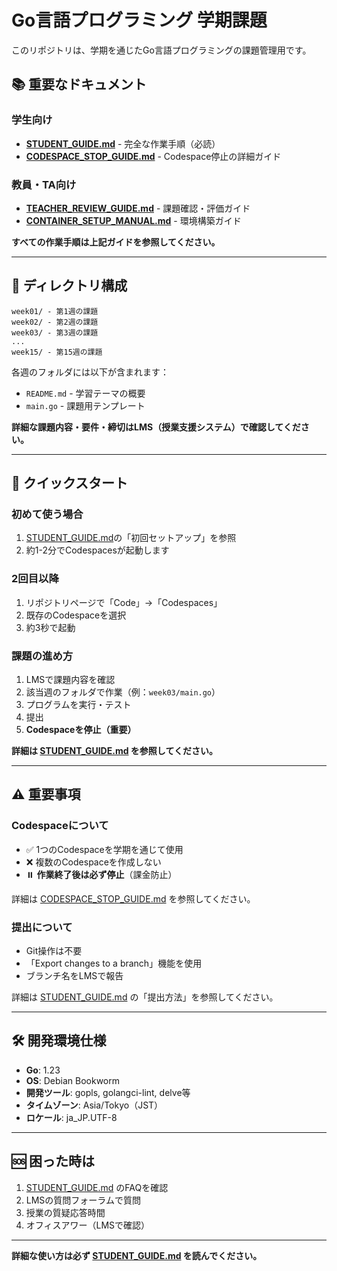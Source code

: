 # Go言語プログラミング 学期課題

このリポジトリは、学期を通じたGo言語プログラミングの課題管理用です。

## 📚 重要なドキュメント

### 学生向け
- **[STUDENT_GUIDE.md](STUDENT_GUIDE.md)** - 完全な作業手順（必読）
- **[CODESPACE_STOP_GUIDE.md](CODESPACE_STOP_GUIDE.md)** - Codespace停止の詳細ガイド

### 教員・TA向け
- **[TEACHER_REVIEW_GUIDE.md](TEACHER_REVIEW_GUIDE.md)** - 課題確認・評価ガイド
- **[CONTAINER_SETUP_MANUAL.md](CONTAINER_SETUP_MANUAL.md)** - 環境構築ガイド

**すべての作業手順は上記ガイドを参照してください。**

---

## 📁 ディレクトリ構成

```
week01/ - 第1週の課題
week02/ - 第2週の課題
week03/ - 第3週の課題
...
week15/ - 第15週の課題
```

各週のフォルダには以下が含まれます：
- `README.md` - 学習テーマの概要
- `main.go` - 課題用テンプレート

**詳細な課題内容・要件・締切はLMS（授業支援システム）で確認してください。**

---

## 🚀 クイックスタート

### 初めて使う場合
1. [STUDENT_GUIDE.md](STUDENT_GUIDE.md)の「初回セットアップ」を参照
2. 約1-2分でCodespacesが起動します

### 2回目以降
1. リポジトリページで「Code」→「Codespaces」
2. 既存のCodespaceを選択
3. 約3秒で起動

### 課題の進め方
1. LMSで課題内容を確認
2. 該当週のフォルダで作業（例：`week03/main.go`）
3. プログラムを実行・テスト
4. 提出
5. **Codespaceを停止（重要）**

**詳細は [STUDENT_GUIDE.md](STUDENT_GUIDE.md) を参照してください。**

---

## ⚠️ 重要事項

### Codespaceについて
- ✅ 1つのCodespaceを学期を通じて使用
- ❌ 複数のCodespaceを作成しない
- ⏸️ **作業終了後は必ず停止**（課金防止）

詳細は [CODESPACE_STOP_GUIDE.md](CODESPACE_STOP_GUIDE.md) を参照してください。

### 提出について
- Git操作は不要
- 「Export changes to a branch」機能を使用
- ブランチ名をLMSで報告

詳細は [STUDENT_GUIDE.md](STUDENT_GUIDE.md) の「提出方法」を参照してください。

---

## 🛠️ 開発環境仕様

- **Go**: 1.23
- **OS**: Debian Bookworm
- **開発ツール**: gopls, golangci-lint, delve等
- **タイムゾーン**: Asia/Tokyo（JST）
- **ロケール**: ja_JP.UTF-8

---

## 🆘 困った時は

1. [STUDENT_GUIDE.md](STUDENT_GUIDE.md) のFAQを確認
2. LMSの質問フォーラムで質問
3. 授業の質疑応答時間
4. オフィスアワー（LMSで確認）

---

**詳細な使い方は必ず [STUDENT_GUIDE.md](STUDENT_GUIDE.md) を読んでください。**
